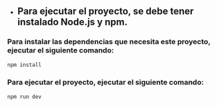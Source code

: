 - ## Para ejecutar el proyecto, se debe tener instalado __Node.js__ y __npm__.

### Para instalar las dependencias que necesita este proyecto, ejecutar el siguiente comando:

```bash
npm install
```

### Para ejecutar el proyecto, ejecutar el siguiente comando:

```bash
npm run dev
```
